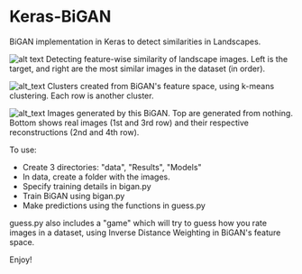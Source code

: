 # Keras-BiGAN
BiGAN implementation in Keras to detect similarities in Landscapes.


![alt text](https://i.imgur.com/owXSkXf.png)
Detecting feature-wise similarity of landscape images.
Left is the target, and right are the most similar images in the dataset (in order).


![alt_text](https://i.imgur.com/wgiKuiK.png)
Clusters created from BiGAN's feature space, using k-means clustering. Each row is another cluster.


![alt_text](https://i.imgur.com/lcUzGZk.png)
Images generated by this BiGAN.
Top are generated from nothing. Bottom shows real images (1st and 3rd row) and their respective reconstructions (2nd and 4th row).


To use:
- Create 3 directories: "data", "Results", "Models"
- In data, create a folder with the images.
- Specify training details in bigan.py
- Train BiGAN using bigan.py
- Make predictions using the functions in guess.py

guess.py also includes a "game" which will try to guess how you rate images in a dataset, using Inverse Distance Weighting in BiGAN's feature space.

Enjoy!
